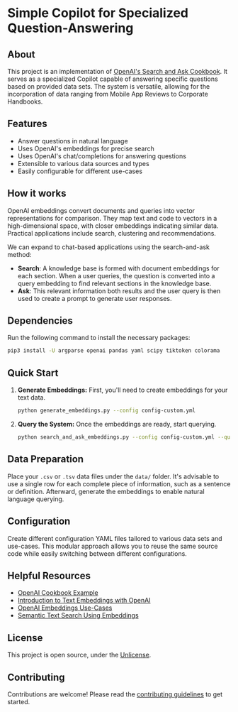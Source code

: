 # Simple Copilot for Specialized Question-Answering

## About

This project is an implementation of [OpenAI's Search and Ask Cookbook](https://github.com/openai/openai-cookbook/blob/main/examples/Question_answering_using_embeddings.ipynb). It serves as a specialized Copilot capable of answering specific questions based on provided data sets. The system is versatile, allowing for the incorporation of data ranging from Mobile App Reviews to Corporate Handbooks.

## Features
- Answer questions in natural language
- Uses OpenAI's embeddings for precise search
- Uses OpenAI's chat/completions for answering questions
- Extensible to various data sources and types
- Easily configurable for different use-cases

## How it works
OpenAI embeddings convert documents and queries into vector representations for comparison. They map text and code to vectors in a high-dimensional space, with closer embeddings indicating similar data. Practical applications include search, clustering and recommendations.

We can expand to chat-based applications using the search-and-ask method:

* **Search**: A knowledge base is formed with document embeddings for each section. When a user queries, the question is converted into a query embedding to find relevant sections in the knowledge base.
* **Ask**: This relevant information both results and the user query is then used to create a prompt to generate user responses.

## Dependencies

Run the following command to install the necessary packages:
```bash
pip3 install -U argparse openai pandas yaml scipy tiktoken colorama
```

## Quick Start

1. **Generate Embeddings:** First, you'll need to create embeddings for your text data.
    ```bash
    python generate_embeddings.py --config config-custom.yml
    ```
2. **Query the System:** Once the embeddings are ready, start querying.
    ```bash
    python search_and_ask_embeddings.py --config config-custom.yml --query "Your question goes here"
    ```

## Data Preparation

Place your `.csv` or `.tsv` data files under the `data/` folder. It's advisable to use a single row for each complete piece of information, such as a sentence or definition. Afterward, generate the embeddings to enable natural language querying.

## Configuration

Create different configuration YAML files tailored to various data sets and use-cases. This modular approach allows you to reuse the same source code while easily switching between different configurations.

## Helpful Resources

- [OpenAI Cookbook Example](https://github.com/openai/openai-cookbook/blob/main/examples/Question_answering_using_embeddings.ipynb)
- [Introduction to Text Embeddings with OpenAI](https://www.datacamp.com/tutorial/introduction-to-text-embeddings-with-the-open-ai-api)
- [OpenAI Embeddings Use-Cases](https://platform.openai.com/docs/guides/embeddings/use-cases)
- [Semantic Text Search Using Embeddings](https://cookbook.openai.com/examples/semantic_text_search_using_embeddings)

## License

This project is open source, under the [Unlicense](LICENSE).

## Contributing

Contributions are welcome! Please read the [contributing guidelines](CONTRIBUTING.md) to get started.
